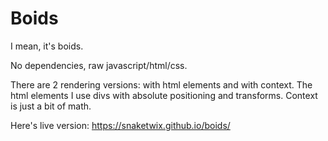 # Boids

I mean, it's boids.

No dependencies, raw javascript/html/css.

There are 2 rendering versions: with html elements and with context. The html elements I use divs with absolute positioning and transforms. Context is just a bit of math.

Here's live version: https://snaketwix.github.io/boids/
